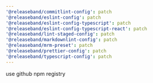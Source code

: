 ```yaml
---
'@releaseband/commitlint-config': patch
'@releaseband/eslint-config': patch
'@releaseband/eslint-config-typescript': patch
'@releaseband/eslint-config-typescript-react': patch
'@releaseband/lint-staged-config': patch
'@releaseband/markdownlint-config': patch
'@releaseband/mrm-preset': patch
'@releaseband/prettier-config': patch
'@releaseband/typescript-config': patch
---
```


use github npm registry
